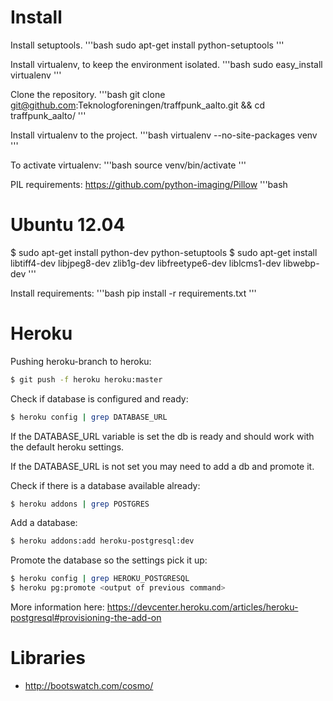 Install
=======

Install setuptools.
'''bash
sudo apt-get install python-setuptools
'''

Install virtualenv, to keep the environment isolated.
'''bash
sudo easy_install virtualenv
'''

Clone the repository.
'''bash
git clone git@github.com:Teknologforeningen/traffpunk_aalto.git && cd traffpunk_aalto/
'''

Install virtualenv to the project.
'''bash
virtualenv --no-site-packages venv
'''

To activate virtualenv:
'''bash
source venv/bin/activate
'''

PIL requirements:
https://github.com/python-imaging/Pillow
'''bash
# Ubuntu 12.04
$ sudo apt-get install python-dev python-setuptools
$ sudo apt-get install libtiff4-dev libjpeg8-dev zlib1g-dev libfreetype6-dev liblcms1-dev libwebp-dev
'''

Install requirements:
'''bash
pip install -r requirements.txt
'''

Heroku
======

Pushing heroku-branch to heroku:
```bash
$ git push -f heroku heroku:master
```

Check if database is configured and ready:
```bash
$ heroku config | grep DATABASE_URL
```

If the DATABASE_URL variable is set the db is ready and should work with the default heroku settings.

If the DATABASE_URL is not set you may need to add a db and promote it.

Check if there is a database available already:
```bash
$ heroku addons | grep POSTGRES
```
Add a database:
```bash
$ heroku addons:add heroku-postgresql:dev
```
Promote the database so the settings pick it up:
```bash
$ heroku config | grep HEROKU_POSTGRESQL
$ heroku pg:promote <output of previous command>
```

More information here: https://devcenter.heroku.com/articles/heroku-postgresql#provisioning-the-add-on

Libraries
==========
- http://bootswatch.com/cosmo/
